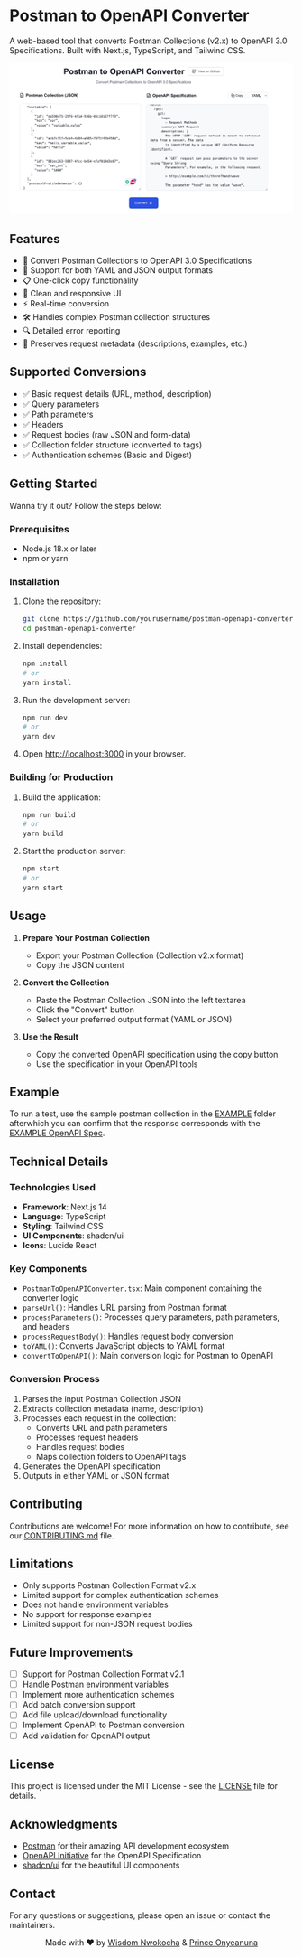 # Postman to OpenAPI Converter

A web-based tool that converts Postman Collections (v2.x) to OpenAPI 3.0 Specifications. Built with Next.js, TypeScript, and Tailwind CSS.

![Postman to OpenAPI Converter](/Display-image.png)

## Features

- 🔄 Convert Postman Collections to OpenAPI 3.0 Specifications
- 📝 Support for both YAML and JSON output formats
- 📋 One-click copy functionality
- 🎨 Clean and responsive UI
- ⚡ Real-time conversion
- 🛠️ Handles complex Postman collection structures
- 🔍 Detailed error reporting
- 💼 Preserves request metadata (descriptions, examples, etc.)

## Supported Conversions

- ✅ Basic request details (URL, method, description)
- ✅ Query parameters
- ✅ Path parameters
- ✅ Headers
- ✅ Request bodies (raw JSON and form-data)
- ✅ Collection folder structure (converted to tags)
- ✅ Authentication schemes (Basic and Digest)

## Getting Started

Wanna try it out? Follow the steps below:

### Prerequisites

- Node.js 18.x or later
- npm or yarn

### Installation

1. Clone the repository:

    ```bash
    git clone https://github.com/yourusername/postman-openapi-converter.git
    cd postman-openapi-converter
    ```

2. Install dependencies:

    ```bash
    npm install
    # or
    yarn install
    ```

3. Run the development server:

    ```bash
    npm run dev
    # or
    yarn dev
    ```

4. Open [http://localhost:3000](http://localhost:3000) in your browser.

### Building for Production

1. Build the application:
  
    ```bash
    npm run build
    # or
    yarn build
    ```

2. Start the production server:

    ```bash
    npm start
    # or
    yarn start
    ```

## Usage

1. **Prepare Your Postman Collection**

   - Export your Postman Collection (Collection v2.x format)
   - Copy the JSON content

2. **Convert the Collection**

   - Paste the Postman Collection JSON into the left textarea
   - Click the "Convert" button
   - Select your preferred output format (YAML or JSON)

3. **Use the Result**

   - Copy the converted OpenAPI specification using the copy button
   - Use the specification in your OpenAPI tools

## Example

To run a test, use the sample postman collection in the [EXAMPLE](/EXAMPLE/postman-collection.json) folder afterwhich you can confirm that the response corresponds with the [EXAMPLE OpenAPI Spec](/EXAMPLE/OpenAPI.yaml).

## Technical Details

### Technologies Used

- **Framework**: Next.js 14
- **Language**: TypeScript
- **Styling**: Tailwind CSS
- **UI Components**: shadcn/ui
- **Icons**: Lucide React

### Key Components

- `PostmanToOpenAPIConverter.tsx`: Main component containing the converter logic
- `parseUrl()`: Handles URL parsing from Postman format
- `processParameters()`: Processes query parameters, path parameters, and headers
- `processRequestBody()`: Handles request body conversion
- `toYAML()`: Converts JavaScript objects to YAML format
- `convertToOpenAPI()`: Main conversion logic for Postman to OpenAPI

### Conversion Process

1. Parses the input Postman Collection JSON
2. Extracts collection metadata (name, description)
3. Processes each request in the collection:
   - Converts URL and path parameters
   - Processes request headers
   - Handles request bodies
   - Maps collection folders to OpenAPI tags
4. Generates the OpenAPI specification
5. Outputs in either YAML or JSON format

## Contributing

Contributions are welcome! For more information on how to contribute, see our [CONTRIBUTING.md](/CONTRIBUTING.md) file.

## Limitations

- Only supports Postman Collection Format v2.x
- Limited support for complex authentication schemes
- Does not handle environment variables
- No support for response examples
- Limited support for non-JSON request bodies

## Future Improvements

- [ ] Support for Postman Collection Format v2.1
- [ ] Handle Postman environment variables
- [ ] Implement more authentication schemes
- [ ] Add batch conversion support
- [ ] Add file upload/download functionality
- [ ] Implement OpenAPI to Postman conversion
- [ ] Add validation for OpenAPI output

## License

This project is licensed under the MIT License - see the [LICENSE](LICENSE) file for details.

## Acknowledgments

- [Postman](https://www.postman.com/) for their amazing API development ecosystem
- [OpenAPI Initiative](https://www.openapis.org/) for the OpenAPI Specification
- [shadcn/ui](https://ui.shadcn.com/) for the beautiful UI components

## Contact

For any questions or suggestions, please open an issue or contact the maintainers.

<center>

Made with ❤️ by [Wisdom Nwokocha](www.linkedin.com/in/joklinztech) & [Prince Onyeanuna](https://www.linkedin.com/in/prince-onyeanuna-607352246/)

</center>
